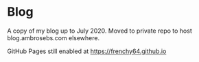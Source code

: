 # Blog

A copy of my blog up to July 2020. Moved to private repo to host blog.ambrosebs.com elsewhere.

GitHub Pages still enabled at https://frenchy64.github.io
